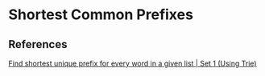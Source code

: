# Shortest Common Prefixes

## References

[Find shortest unique prefix for every word in a given list | Set 1 (Using Trie)](https://www.geeksforgeeks.org/find-all-shortest-unique-prefixes-to-represent-each-word-in-a-given-list/)
